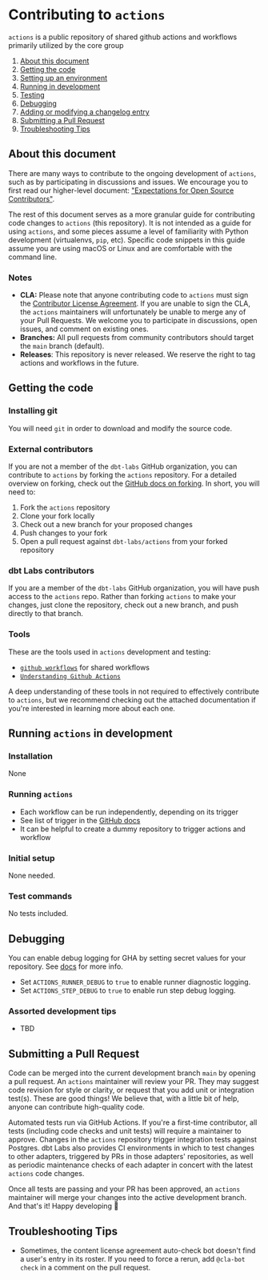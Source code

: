 # Contributing to `actions`

`actions` is a public repository of shared github actions and workflows primarily utilized by the core group


1. [About this document](#about-this-document)
2. [Getting the code](#getting-the-code)
3. [Setting up an environment](#setting-up-an-environment)
4. [Running in development](#running-actions-in-development)
5. [Testing](#testing)
6. [Debugging](#debugging)
7. [Adding or modifying a changelog entry](#adding-or-modifying-a-changelog-entry)
8. [Submitting a Pull Request](#submitting-a-pull-request)
9. [Troubleshooting Tips](#troubleshooting-tips)

## About this document

There are many ways to contribute to the ongoing development of `actions`, such as by participating in discussions and issues. We encourage you to first read our higher-level document: ["Expectations for Open Source Contributors"](https://docs.getdbt.com/docs/contributing/oss-expectations).

The rest of this document serves as a more granular guide for contributing code changes to `actions` (this repository). It is not intended as a guide for using `actions`, and some pieces assume a level of familiarity with Python development (virtualenvs, `pip`, etc). Specific code snippets in this guide assume you are using macOS or Linux and are comfortable with the command line.

### Notes

- **CLA:** Please note that anyone contributing code to `actions` must sign the [Contributor License Agreement](https://docs.getdbt.com/docs/contributor-license-agreements). If you are unable to sign the CLA, the `actions` maintainers will unfortunately be unable to merge any of your Pull Requests. We welcome you to participate in discussions, open issues, and comment on existing ones.
- **Branches:** All pull requests from community contributors should target the `main` branch (default).
- **Releases**: This repository is never released.  We reserve the right to tag actions and workflows in the future.

## Getting the code

### Installing git

You will need `git` in order to download and modify the source code.

### External contributors

If you are not a member of the `dbt-labs` GitHub organization, you can contribute to `actions` by forking the `actions` repository. For a detailed overview on forking, check out the [GitHub docs on forking](https://help.github.com/en/articles/fork-a-repo). In short, you will need to:

1. Fork the `actions` repository
2. Clone your fork locally
3. Check out a new branch for your proposed changes
4. Push changes to your fork
5. Open a pull request against `dbt-labs/actions` from your forked repository

### dbt Labs contributors

If you are a member of the `dbt-labs` GitHub organization, you will have push access to the `actions` repo. Rather than forking `actions` to make your changes, just clone the repository, check out a new branch, and push directly to that branch.


### Tools

These are the tools used in `actions` development and testing:

- [`github workflows`](https://docs.github.com/en/actions/using-workflows) for shared workflows
- [`Understanding Github Actions`](https://docs.github.com/en/actions/learn-github-actions/understanding-github-actions)

A deep understanding of these tools in not required to effectively contribute to `actions`, but we recommend checking out the attached documentation if you're interested in learning more about each one.

## Running `actions` in development

### Installation

None

### Running `actions`

- Each workflow can be run independently, depending on its trigger
- See list of trigger in the [GitHub docs](https://docs.github.com/en/actions/using-workflows/events-that-trigger-workflows#pull_request)
- It can be helpful to create a dummy repository to trigger actions and workflow


### Initial setup

None needed.

### Test commands

No tests included.


## Debugging

You can enable debug logging for GHA by setting secret values for your repository. See [docs](https://docs.github.com/en/github-ae@latest/actions/monitoring-and-troubleshooting-workflows/enabling-debug-logging) for more info.

- Set `ACTIONS_RUNNER_DEBUG` to `true` to enable runner diagnostic logging.
- Set `ACTIONS_STEP_DEBUG` to `true` to enable run step debug logging.

### Assorted development tips
* TBD


## Submitting a Pull Request

Code can be merged into the current development branch `main` by opening a pull request. An `actions` maintainer will review your PR. They may suggest code revision for style or clarity, or request that you add unit or integration test(s). These are good things! We believe that, with a little bit of help, anyone can contribute high-quality code.

Automated tests run via GitHub Actions. If you're a first-time contributor, all tests (including code checks and unit tests) will require a maintainer to approve. Changes in the `actions` repository trigger integration tests against Postgres. dbt Labs also provides CI environments in which to test changes to other adapters, triggered by PRs in those adapters' repositories, as well as periodic maintenance checks of each adapter in concert with the latest `actions` code changes.

Once all tests are passing and your PR has been approved, an `actions` maintainer will merge your changes into the active development branch. And that's it! Happy developing :tada:


## Troubleshooting Tips
- Sometimes, the content license agreement auto-check bot doesn't find a user's entry in its roster. If you need to force a rerun, add `@cla-bot check` in a comment on the pull request.
